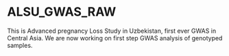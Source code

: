 # ALSU_GWAS_RAW
This is Advanced pregnancy Loss Study in Uzbekistan, first ever GWAS in Central Asia. We are now working on first step GWAS analysis of genotyped samples.
